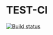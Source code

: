 # TEST-CI

[![Build status](https://ci.appveyor.com/api/projects/status/agtrrbtq0xeul20e?svg=true)](https://ci.appveyor.com/project/aleksandr2639/test-ci)